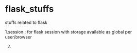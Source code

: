 # flask_stuffs
stuffs related to flask

1.session : for flask session with storage available as global per user/browser

2.
